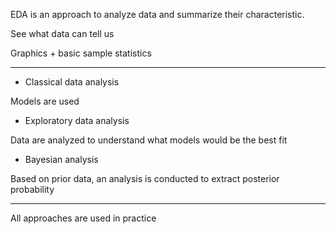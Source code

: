 
EDA is an approach to analyze data and summarize their characteristic.

See what data can tell us

Graphics + basic sample statistics

---

- Classical data analysis

Models are used 

- Exploratory data analysis

Data are analyzed to understand what models would be the best fit

- Bayesian analysis

Based on prior data, an analysis is conducted to extract posterior probability

---

All approaches are used in practice